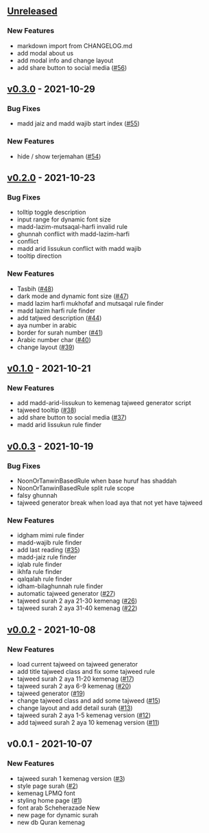 <a name="unreleased"></a>
## [Unreleased]

### New Features
- markdown import from CHANGELOG.md
- add modal about us
- add modal info and change layout
- add share button to social media ([#56](https://github.com/kodepintar/colorful-quran/issues/56))


<a name="v0.3.0"></a>
## [v0.3.0] - 2021-10-29
### Bug Fixes
- madd jaiz and madd wajib start index ([#55](https://github.com/kodepintar/colorful-quran/issues/55))

### New Features
- hide / show terjemahan ([#54](https://github.com/kodepintar/colorful-quran/issues/54))


<a name="v0.2.0"></a>
## [v0.2.0] - 2021-10-23
### Bug Fixes
- tolltip toggle description
- input range for dynamic font size
- madd-lazim-mutsaqal-harfi invalid rule
- ghunnah conflict with madd-lazim-harfi
- conflict
- madd arid lissukun conflict with madd wajib
- tooltip direction

### New Features
- Tasbih ([#48](https://github.com/kodepintar/colorful-quran/issues/48))
- dark mode and dynamic font size ([#47](https://github.com/kodepintar/colorful-quran/issues/47))
- madd lazim harfi mukhofaf and mutsaqal rule finder
- madd lazim harfi rule finder
- add tatjwed description ([#44](https://github.com/kodepintar/colorful-quran/issues/44))
- aya number in arabic
- border for surah number ([#41](https://github.com/kodepintar/colorful-quran/issues/41))
- Arabic number char ([#40](https://github.com/kodepintar/colorful-quran/issues/40))
- change layout ([#39](https://github.com/kodepintar/colorful-quran/issues/39))


<a name="v0.1.0"></a>
## [v0.1.0] - 2021-10-21
### New Features
- add madd-arid-lissukun to kemenag tajweed generator script
- tajweed tooltip ([#38](https://github.com/kodepintar/colorful-quran/issues/38))
- add share button to social media ([#37](https://github.com/kodepintar/colorful-quran/issues/37))
- madd arid lissukun rule finder


<a name="v0.0.3"></a>
## [v0.0.3] - 2021-10-19
### Bug Fixes
- NoonOrTanwinBasedRule when base huruf has shaddah
- NoonOrTanwinBasedRule split rule scope
- falsy ghunnah
- tajweed generator break when load aya that not yet have tajweed

### New Features
- idgham mimi rule finder
- madd-wajib rule finder
- add last reading ([#35](https://github.com/kodepintar/colorful-quran/issues/35))
- madd-jaiz rule finder
- iqlab rule finder
- ikhfa rule finder
- qalqalah rule finder
- idham-bilaghunnah rule finder
- automatic tajweed generator ([#27](https://github.com/kodepintar/colorful-quran/issues/27))
- tajweed surah 2 aya 21-30 kemenag ([#26](https://github.com/kodepintar/colorful-quran/issues/26))
- tajweed surah 2 aya 31-40 kemenag ([#22](https://github.com/kodepintar/colorful-quran/issues/22))


<a name="v0.0.2"></a>
## [v0.0.2] - 2021-10-08
### New Features
- load current tajweed on tajweed generator
- add title tajweed class and fix some tajweed rule
- tajweed surah 2 aya 11-20 kemenag ([#17](https://github.com/kodepintar/colorful-quran/issues/17))
- tajweed surah 2 aya 6-9 kemenag ([#20](https://github.com/kodepintar/colorful-quran/issues/20))
- tajweed generator ([#19](https://github.com/kodepintar/colorful-quran/issues/19))
- change tajweed class and add some tajweed ([#15](https://github.com/kodepintar/colorful-quran/issues/15))
- change layout and add detail surah ([#13](https://github.com/kodepintar/colorful-quran/issues/13))
- tajweed surah 2 aya 1-5 kemenag version ([#12](https://github.com/kodepintar/colorful-quran/issues/12))
- add tajweed surah 2 aya 10 kemenag version ([#11](https://github.com/kodepintar/colorful-quran/issues/11))


<a name="v0.0.1"></a>
## v0.0.1 - 2021-10-07
### New Features
- tajweed surah 1 kemenag version ([#3](https://github.com/kodepintar/colorful-quran/issues/3))
- style page surah ([#2](https://github.com/kodepintar/colorful-quran/issues/2))
- kemenag LPMQ font
- styling home page ([#1](https://github.com/kodepintar/colorful-quran/issues/1))
- font arab Scheherazade New
- new page for dynamic surah
- new db Quran kemenag


[Unreleased]: https://github.com/kodepintar/colorful-quran/compare/v0.3.0...HEAD
[v0.3.0]: https://github.com/kodepintar/colorful-quran/compare/v0.2.0...v0.3.0
[v0.2.0]: https://github.com/kodepintar/colorful-quran/compare/v0.1.0...v0.2.0
[v0.1.0]: https://github.com/kodepintar/colorful-quran/compare/v0.0.3...v0.1.0
[v0.0.3]: https://github.com/kodepintar/colorful-quran/compare/v0.0.2...v0.0.3
[v0.0.2]: https://github.com/kodepintar/colorful-quran/compare/v0.0.1...v0.0.2
